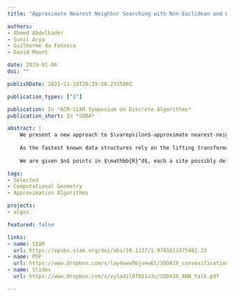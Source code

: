 ```yaml
---
title: "Approximate Nearest Neighbor Searching with Non-Euclidean and Weighted Distances"

authors:
- Ahmed Abdelkader
- Sunil Arya
- Guilherme da Fonseca
- David Mount

date: 2019-01-06
doi: ""

publishDate: 2021-11-19T20:39:58.233580Z

publication_types: ["1"]

publication: In *ACM-SIAM Symposium on Discrete Algorithms*
publication_short: In *SODA*

abstract: |
    We present a new approach to $\varepsilon$-approximate nearest-neighbor queries in fixed dimension under a variety of non-Euclidean distances. We consider two families of distance functions: (a) convex scaling distance functions including the Mahalanobis distance, the Minkowski metric and multiplicative weights, and (b) Bregman divergences including the Kullback-Leibler divergence and the Itakura-Saito distance.
    
    As the fastest known data structures rely on the lifting transformation, their application is limited to the Euclidean metric, and alternative approaches for other distance functions are much less efficient. We circumvent the reliance on the lifting transformation by a careful application of convexification, which appears to be relatively new to computational geometry.
    
    We are given $n$ points in $\mathbb{R}^d$, each a site possibly defining its own distance function. Under mild assumptions on the growth rates of these functions, the proposed data structures answer queries in logarithmic time using $O(n \log(1/\varepsilon)/\varepsilon^{d/2})$ space, which nearly matches the best known results for the Euclidean metric.

tags:
- Selected
- Computational Geometry
- Approximation Algorithms

projects:
- algos

featured: false

links:
- name: SIAM
  url: https://epubs.siam.org/doi/abs/10.1137/1.9781611975482.23
- name: PDF
  url: https://www.dropbox.com/s/lay4oew9bjvew6t/SODA19_convexification.pdf
- name: Slides
  url: https://www.dropbox.com/s/vy1a4zl8f651a3u/SODA19_ANN_talk.pdf

---
```

